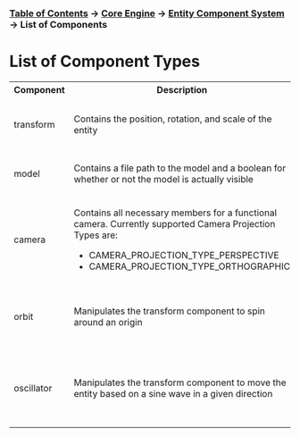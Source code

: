 ### [Table of Contents](../../main.md) -> [Core Engine](../coreIndex.md) -> [Entity Component System](ecsMain.md) -> List of Components

# List of Component Types

<style color=#FFFFFF>
    th#t01 {
        width: 15%;
    }

    th#t02 {
        width: 55%;
    }

    th#t03 {
        width: 30%;
    }

</style>


<table>
    <tr>
        <th id="t01">Component
        <th id="t02">Description
        <th id="t03">Members
    </tr>
    <tr>
        <td>transform
        <td>Contains the position, rotation, and scale of the entity
        <td>
            <ul>
                <li>kmVec3 position
                <li>kmQuaternion rotation
                <li>kmVec3 scale
            </ul>
    </tr>
    <tr>
        <td>model
        <td>Contains a file path to the model and a boolean for whether or not the model is actually visible
        <td>
            <ul>
                <li>char name[1025]
                <li>bool visible
            </ul>
    </tr>
    <tr>
        <td>camera
        <td>
            <p>Contains all necessary members for a functional camera. Currently supported Camera Projection Types are:
            <ul>
                <li>CAMERA_PROJECTION_TYPE_PERSPECTIVE
                <li>CAMERA_PROJECTION_TYPE_ORTHOGRAPHIC
            </ul>
            </p>
        <td>
            <ul>
                <li>float nearPlane
                <li>float farPlane
                <li>float aspectRatio
                <li>float fov
                <li>CameraProjectionType projectionType
            </ul>
    </tr>
    <tr>
        <td>orbit
        <td>Manipulates the transform component to spin around an origin
        <td>
            <ul>
                <li>kmVec3 origin
                <li>float speed
                <li>float radius
                <li>float time
            </ul>
    </tr>
    <tr>
        <td>oscillator
        <td>Manipulates the transform component to move the entity based on a sine wave in a given direction
        <td>
            <ul>
                <li>kmVec3 position
                <li>kmVec3 direction
                <li>float time
                <li>float speed
                <li>float distance
            </ul>
    </tr>

</table>
